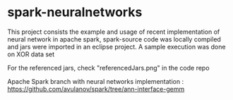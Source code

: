 # spark-neuralnetworks
This project consists the example and usage of recent implementation of neural network in apache spark, spark-source code was locally compiled and jars were imported in an eclipse project. A sample execution was done on XOR data set


For the referenced jars, check "referencedJars.png" in the code repo

Apache Spark branch with neural networks implementation : https://github.com/avulanov/spark/tree/ann-interface-gemm
